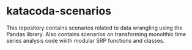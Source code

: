 # katacoda-scenarios
This repository contains scenarios related to data wrangling using the Pandas library. Also contains scenarios on transforming monolthic time series analysis code wiiith modular SRP functions and classes. 
